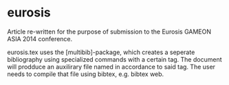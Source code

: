 eurosis
=======
Article re-written for the purpose of submission to the Eurosis GAMEON ASIA 2014 conference.

eurosis.tex uses the [multibib]-package, which creates a seperate bibliography using specialized commands with a certain tag. The document will prodduce an auxilirary file named in accordance to said tag. The user needs to compile that file using bibtex, e.g. bibtex web.
